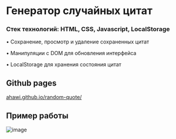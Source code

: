 # Генератор случайных цитат 

### Стек технологий: HTML, CSS, Javascript, LocalStorage

• Cохранение, просмотр и удаление сохраненных цитат

• Манипуляции с DOM для обновления интерфейса

• LocalStorage для хранения состояния цитат

## Github pages

[ahawi.github.io/random-quote/](ahawi.github.io/random-quote/)

## Пример работы

![image](https://github.com/user-attachments/assets/2faaafae-afa7-43e0-8755-4b6ad3c89343)

